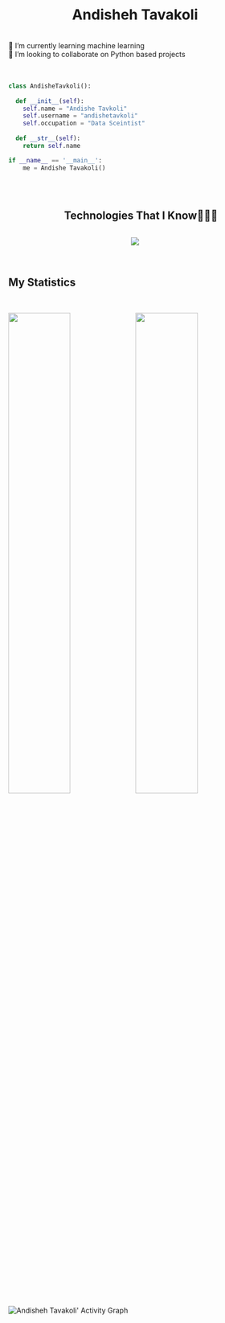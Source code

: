 <h1 align="center">
  <b>Andisheh Tavakoli</b>
  
</h1>
<br>
🌱 I’m currently learning machine learning
<br>
👯 I’m looking to collaborate on Python based projects
<br>
<br>
<br>

```python
class AndisheTavkoli():
    
  def __init__(self):
    self.name = "Andishe Tavkoli"
    self.username = "andishetavkoli"
    self.occupation = "Data Sceintist"
  
  def __str__(self):
    return self.name

if __name__ == '__main__':
    me = Andishe Tavakoli()
```
<br>
<div id="user-content-toc">
  <ul align="center">
    <summary><h2 style="display: inline-block">Technologies That I Know👨🏻‍💻</h2></summary>
  </ul>
</div>
<!--tech stack icons-->
<p align="center">
  <a href="https://skillicons.dev">
    <img src="https://skillicons.dev/icons?i=git,docker,elasticsearch,postgres,redis,selenium,tensorflow,pytorch,scala,gitlab,anaconda,aws,css,github,html,linux,mongodb,py,vscode&perline=14" />
  </a>
</p>



<br>

## My Statistics

<br/>
<p align="left">
  
  <img width="49.5%" src="https://github-readme-stats.vercel.app/api?username=andishehtavakoli&show_icons=true&theme=gruvbox&hide_border=true" />
    <img width="49.5%" src="https://github-readme-streak-stats.herokuapp.com/?user=andishehtavakoli&theme=gruvbox&hide_border=true" />
  </a>
</p>
<br>

![Andisheh Tavakoli' Activity Graph](https://activity-graph.herokuapp.com/graph?username=andishehtavakoli&custom_title=Andisheh%20Trips's%20Contribution%20Graph&theme=gruvbox&bg_color=282828&hide_border=true&line=d1a01f&point=c58545)

<br>

